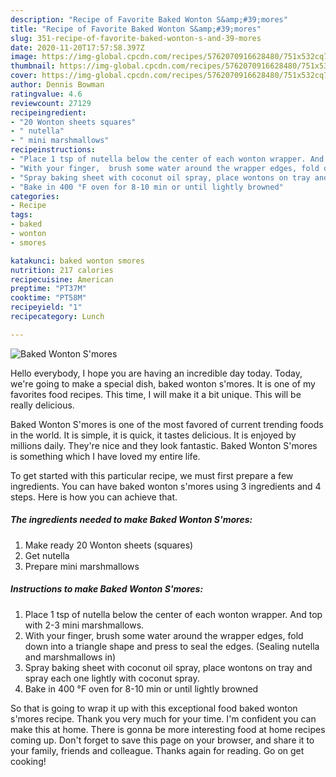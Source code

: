 ```yaml
---
description: "Recipe of Favorite Baked Wonton S&amp;#39;mores"
title: "Recipe of Favorite Baked Wonton S&amp;#39;mores"
slug: 351-recipe-of-favorite-baked-wonton-s-and-39-mores
date: 2020-11-20T17:57:58.397Z
image: https://img-global.cpcdn.com/recipes/5762070916628480/751x532cq70/baked-wonton-smores-recipe-main-photo.jpg
thumbnail: https://img-global.cpcdn.com/recipes/5762070916628480/751x532cq70/baked-wonton-smores-recipe-main-photo.jpg
cover: https://img-global.cpcdn.com/recipes/5762070916628480/751x532cq70/baked-wonton-smores-recipe-main-photo.jpg
author: Dennis Bowman
ratingvalue: 4.6
reviewcount: 27129
recipeingredient:
- "20 Wonton sheets squares"
- " nutella"
- " mini marshmallows"
recipeinstructions:
- "Place 1 tsp of nutella below the center of each wonton wrapper. And top with 2-3 mini marshmallows."
- "With your finger,  brush some water around the wrapper edges, fold down into a triangle shape and press to seal the edges. (Sealing nutella and marshmallows in)"
- "Spray baking sheet with coconut oil spray, place wontons on tray and spray each one lightly with coconut spray."
- "Bake in 400 °F oven for 8-10 min or until lightly browned"
categories:
- Recipe
tags:
- baked
- wonton
- smores

katakunci: baked wonton smores 
nutrition: 217 calories
recipecuisine: American
preptime: "PT37M"
cooktime: "PT58M"
recipeyield: "1"
recipecategory: Lunch

---
```



![Baked Wonton S&#39;mores](https://img-global.cpcdn.com/recipes/5762070916628480/751x532cq70/baked-wonton-smores-recipe-main-photo.jpg)

Hello everybody, I hope you are having an incredible day today. Today, we're going to make a special dish, baked wonton s&#39;mores. It is one of my favorites food recipes. This time, I will make it a bit unique. This will be really delicious.



Baked Wonton S&#39;mores is one of the most favored of current trending foods in the world. It is simple, it is quick, it tastes delicious. It is enjoyed by millions daily. They're nice and they look fantastic. Baked Wonton S&#39;mores is something which I have loved my entire life.


To get started with this particular recipe, we must first prepare a few ingredients. You can have baked wonton s&#39;mores using 3 ingredients and 4 steps. Here is how you can achieve that.

<!--inarticleads1-->

##### The ingredients needed to make Baked Wonton S&#39;mores:

1. Make ready 20 Wonton sheets (squares)
1. Get  nutella
1. Prepare  mini marshmallows




<!--inarticleads2-->

##### Instructions to make Baked Wonton S&#39;mores:

1. Place 1 tsp of nutella below the center of each wonton wrapper. And top with 2-3 mini marshmallows.
1. With your finger,  brush some water around the wrapper edges, fold down into a triangle shape and press to seal the edges. (Sealing nutella and marshmallows in)
1. Spray baking sheet with coconut oil spray, place wontons on tray and spray each one lightly with coconut spray.
1. Bake in 400 °F oven for 8-10 min or until lightly browned




So that is going to wrap it up with this exceptional food baked wonton s&#39;mores recipe. Thank you very much for your time. I'm confident you can make this at home. There is gonna be more interesting food at home recipes coming up. Don't forget to save this page on your browser, and share it to your family, friends and colleague. Thanks again for reading. Go on get cooking!
